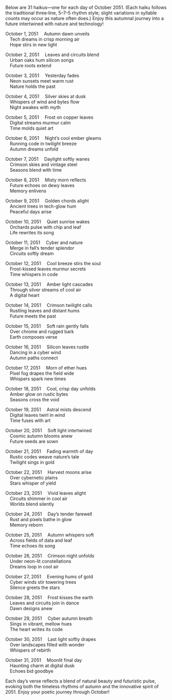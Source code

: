 Below are 31 haikus—one for each day of October 2051. (Each haiku follows the traditional three‐line, 5–7–5 rhythm style; slight variations in syllable counts may occur as nature often does.) Enjoy this autumnal journey into a future intertwined with nature and technology!

October 1, 2051
 Autumn dawn unveils  
 Tech dreams in crisp morning air  
 Hope stirs in new light

October 2, 2051
 Leaves and circuits blend  
 Urban oaks hum silicon songs  
 Future roots extend

October 3, 2051
 Yesterday fades  
 Neon sunsets meet warm rust  
 Nature holds the past

October 4, 2051
 Silver skies at dusk  
 Whispers of wind and bytes flow  
 Night awakes with myth

October 5, 2051
 Frost on copper leaves  
 Digital streams murmur calm  
 Time molds quiet art

October 6, 2051
 Night’s cool ember gleams  
 Running code in twilight breeze  
 Autumn dreams unfold

October 7, 2051
 Daylight softly wanes  
 Crimson skies and vintage steel  
 Seasons blend with time

October 8, 2051
 Misty morn reflects  
 Future echoes on dewy leaves  
 Memory enlivens

October 9, 2051
 Golden chords alight  
 Ancient trees in tech-glow hum  
 Peaceful days arise

October 10, 2051
 Quiet sunrise wakes  
 Orchards pulse with chip and leaf  
 Life rewrites its song

October 11, 2051
 Cyber and nature  
 Merge in fall’s tender splendor  
 Circuits softly dream

October 12, 2051
 Cool breeze stirs the soul  
 Frost-kissed leaves murmur secrets  
 Time whispers in code

October 13, 2051
 Amber light cascades  
 Through silver streams of cool air  
 A digital heart

October 14, 2051
 Crimson twilight calls  
 Rustling leaves and distant hums  
 Future meets the past

October 15, 2051
 Soft rain gently falls  
 Over chrome and rugged bark  
 Earth composes verse

October 16, 2051
 Silicon leaves rustle  
 Dancing in a cyber wind  
 Autumn paths connect

October 17, 2051
 Morn of ether hues  
 Pixel fog drapes the field wide  
 Whispers spark new times

October 18, 2051
 Cool, crisp day unfolds  
 Amber glow on rustic bytes  
 Seasons cross the void

October 19, 2051
 Astral mists descend  
 Digital leaves twirl in wind  
 Time fuses with art

October 20, 2051
 Soft light intertwined  
 Cosmic autumn blooms anew  
 Future seeds are sown

October 21, 2051
 Fading warmth of day  
 Rustic codes weave nature’s tale  
 Twilight sings in gold

October 22, 2051
 Harvest moons arise  
 Over cybernetic plains  
 Stars whisper of yield

October 23, 2051
 Vivid leaves alight  
 Circuits shimmer in cool air  
 Worlds blend silently

October 24, 2051
 Day’s tender farewell  
 Rust and pixels bathe in glow  
 Memory reborn

October 25, 2051
 Autumn whispers soft  
 Across fields of data and leaf  
 Time echoes its song

October 26, 2051
 Crimson night unfolds  
 Under neon-lit constellations  
 Dreams loop in cool air

October 27, 2051
 Evening hums of gold  
 Cyber winds stir towering trees  
 Silence greets the stars

October 28, 2051
 Frost kisses the earth  
 Leaves and circuits join in dance  
 Dawn designs anew

October 29, 2051
 Cyber autumn breath  
 Sings in vibrant, mellow hues  
 The heart writes its code

October 30, 2051
 Last light softly drapes  
 Over landscapes filled with wonder  
 Whispers of rebirth

October 31, 2051
 Moonlit final day  
 Haunting charm at digital dusk  
 Echoes bid goodbye

Each day’s verse reflects a blend of natural beauty and futuristic pulse, evoking both the timeless rhythms of autumn and the innovative spirit of 2051. Enjoy your poetic journey through October!
